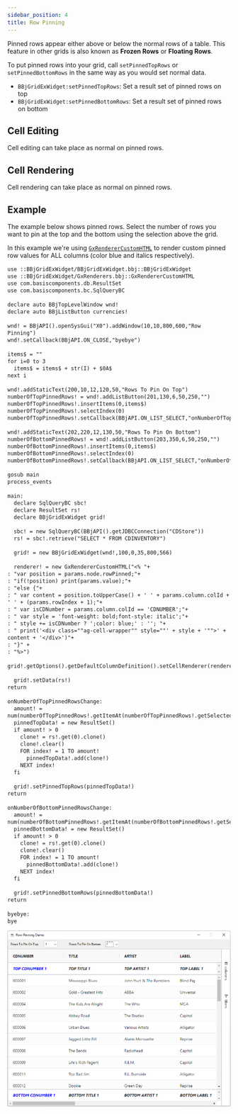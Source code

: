 ```yaml
---
sidebar_position: 4
title: Row Pinning
---
```


Pinned rows appear either above or below the normal rows of a table. This feature in other grids is also known as **Frozen Rows** or **Floating Rows**.

To put pinned rows into your grid, call `setPinnedTopRows` or `setPinnedBottomRows` in the same way as you would set normal data. 

* `BBjGridExWidget:setPinnedTopRows`: Set a result set of pinned rows on top
* `BBjGridExWidget:setPinnedBottomRows`: Set a result set of pinned rows on bottom

## Cell Editing

Cell editing can take place as normal on pinned rows.

## Cell Rendering

Cell rendering can take place as normal on pinned rows.

## Example

The example below shows pinned rows. Select the number of rows you want to pin at the top and the bottom using the selection above the grid.

In this example we're using [`GxRendererCustomHTML`](https://bbj-plugins.github.io/BBjGridExWidget/javadoc/GxRenderers/GxRendererCustomHTML.html) to render custom pinned row values for ALL columns (color blue and italics respectively).

```BBj showLineNumbers
use ::BBjGridExWidget/BBjGridExWidget.bbj::BBjGridExWidget
use ::BBjGridExWidget/GxRenderers.bbj::GxRendererCustomHTML
use com.basiscomponents.db.ResultSet
use com.basiscomponents.bc.SqlQueryBC

declare auto BBjTopLevelWindow wnd!
declare auto BBjListButton currencies!

wnd! = BBjAPI().openSysGui("X0").addWindow(10,10,800,600,"Row Pinning")
wnd!.setCallback(BBjAPI.ON_CLOSE,"byebye")

items$ = ""
for i=0 to 3
  items$ = items$ + str(I) + $0A$
next i

wnd!.addStaticText(200,10,12,120,50,"Rows To Pin On Top")
numberOfTopPinnedRows! = wnd!.addListButton(201,130,6,50,250,"")
numberOfTopPinnedRows!.insertItems(0,items$)
numberOfTopPinnedRows!.selectIndex(0)
numberOfTopPinnedRows!.setCallback(BBjAPI.ON_LIST_SELECT,"onNumberOfTopPinnedRowsChange")

wnd!.addStaticText(202,220,12,130,50,"Rows To Pin On Bottom")
numberOfBottomPinnedRows! = wnd!.addListButton(203,350,6,50,250,"")
numberOfBottomPinnedRows!.insertItems(0,items$)
numberOfBottomPinnedRows!.selectIndex(0)
numberOfBottomPinnedRows!.setCallback(BBjAPI.ON_LIST_SELECT,"onNumberOfBottomPinnedRowsChange")

gosub main
process_events

main:
  declare SqlQueryBC sbc!
  declare ResultSet rs!
  declare BBjGridExWidget grid!

  sbc! = new SqlQueryBC(BBjAPI().getJDBCConnection("CDStore"))
  rs! = sbc!.retrieve("SELECT * FROM CDINVENTORY")

  grid! = new BBjGridExWidget(wnd!,100,0,35,800,566)

  renderer! = new GxRendererCustomHTML("<% "+
: "var position = params.node.rowPinned;"+
: "if(!position) print(params.value);"+
: "else {"+
: " var content = position.toUpperCase() + ' ' + params.column.colId + ' ' + (params.rowIndex + 1);"+
: " var isCDNumber = params.column.colId == 'CDNUMBER';"+
: " var style = 'font-weight: bold;font-style: italic';"+
: " style += isCDNumber ? ';color: blue;' : ''; "+
: " print('<div class=""ag-cell-wrapper"" style=""' + style + '"">' + content + '</div>')"+
: "}" +
: "%>")
  grid!.getOptions().getDefaultColumnDefinition().setCellRenderer(renderer!)

  grid!.setData(rs!)
return

onNumberOfTopPinnedRowsChange:
  amount! = num(numberOfTopPinnedRows!.getItemAt(numberOfTopPinnedRows!.getSelectedIndex()))
  pinnedTopData! = new ResultSet()
  if amount! > 0
    clone! = rs!.get(0).clone()
    clone!.clear()
    FOR index! = 1 TO amount!
      pinnedTopData!.add(clone!)
    NEXT index!
  fi

  grid!.setPinnedTopRows(pinnedTopData!)
return

onNumberOfBottomPinnedRowsChange:
  amount! = num(numberOfBottomPinnedRows!.getItemAt(numberOfBottomPinnedRows!.getSelectedIndex()))
  pinnedBottomData! = new ResultSet()
  if amount! > 0
    clone! = rs!.get(0).clone()
    clone!.clear()
    FOR index! = 1 TO amount!
      pinnedBottomData!.add(clone!)
    NEXT index!
  fi

  grid!.setPinnedBottomRows(pinnedBottomData!)
return

byebye:
bye
```

![BBjGridExWidget - Row Pinning](./assets/row-pinning.png)